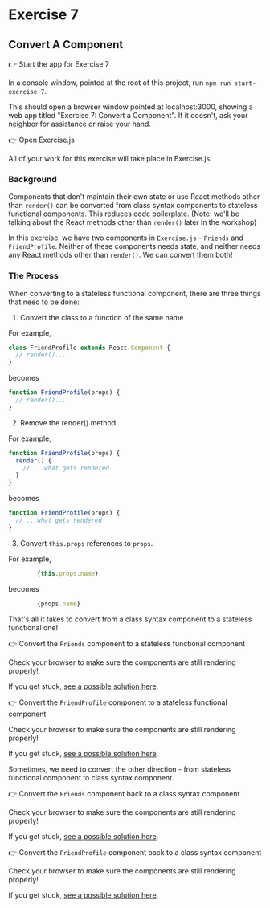 # Exercise 7
## Convert A Component

&#128073; Start the app for Exercise 7

In a console window, pointed at the root of this project, run `npm run start-exercise-7`.

This should open a browser window pointed at localhost:3000, showing a web app titled "Exercise 7: Convert a Component". If it doesn't, ask your neighbor for assistance or raise your hand.

&#128073; Open Exercise.js

All of your work for this exercise will take place in Exercise.js.

### Background

Components that don't maintain their own state or use React methods other than `render()` can be converted from class syntax components to stateless functional components. This reduces code boilerplate. (Note: we'll be talking about the React methods other than `render()` later in the workshop)

In this exercise, we have two components in `Exercise.js` - `Friends` and `FriendProfile`. Neither of these components needs state, and neither needs any React methods other than `render()`. We can convert them both!

### The Process

When converting to a stateless functional component, there are three things that need to be done:

1. Convert the class to a function of the same name

For example, 

```jsx
class FriendProfile extends React.Component {
  // render()...
}
```

becomes

```jsx
function FriendProfile(props) {
  // render()...
}
```

2. Remove the render() method

For example,

```jsx
function FriendProfile(props) {
  render() {
    // ...what gets rendered
  }
}
```

becomes

```jsx
function FriendProfile(props) {
  // ...what gets rendered
}
```

3. Convert `this.props` references to `props`.

For example,

```jsx
        {this.props.name}
```

becomes

```jsx
        {props.name}
```

That's all it takes to convert from a class syntax component to a stateless functional one!

&#128073; Convert the `Friends` component to a stateless functional component

Check your browser to make sure the components are still rendering properly!

If you get stuck, [see a possible solution here](./SOLUTIONS.md#friends-to-stateless).

&#128073; Convert the `FriendProfile` component to a stateless functional component

Check your browser to make sure the components are still rendering properly!

If you get stuck, [see a possible solution here](./SOLUTIONS.md#friendprofile-to-stateless).

Sometimes, we need to convert the other direction - from stateless functional component to class syntax component.

&#128073; Convert the `Friends` component back to a class syntax component

Check your browser to make sure the components are still rendering properly!

If you get stuck, [see a possible solution here](./SOLUTIONS.md#friends-to-class).

&#128073; Convert the `FriendProfile` component back to a class syntax component

Check your browser to make sure the components are still rendering properly!

If you get stuck, [see a possible solution here](./SOLUTIONS.md#friendprofile-to-class).
